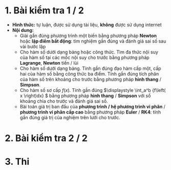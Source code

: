 # 1. Bài kiểm tra 1 / 2
  * **Hình thức:** tự luận, được sử dụng tài liệu, **không** được sử dụng internet
  * **Nội dung:**
    + Giải gần đúng phương trình một biến bằng phương pháp **Newton** hoặc **lặp điểm bất động**: tìm nghiệm gần đúng và đánh giá sai số sau vài bước lặp
    + Cho hàm số dưới dạng bảng hoặc công thức. Tìm đa thức nội suy của hàm số tại các mốc nội suy cho trước bằng phương pháp **Lagrange**, **Newton** tiến / lùi
    + Cho hàm số dưới dạng bảng. Tính gần đúng đạo hàm cấp một, cấp hai của hàm số bằng công thức ba điểm. Tính gần đúng tích phân của hàm số trên khoảng cho trước bằng phương pháp **hình thang** / **Simpson**.
    + Cho hàm số sơ cấp $f(x)$. Tính gần đúng $\displaystyle \int_a^b {f\left( x \right)dx} $ bằng phương pháp **hình thang** / **Simpson** với số khoảng chia cho trước và đánh giá sai số.
    + Bài toán giá trị ban đầu của **phương trình / hệ phương trình vi phân** / **phương trình vi phân cấp cao** bằng phương pháp **Euler** / **RK4**: tính gần đúng giá trị của nghiệm trên lưới cho trước.

# 2. Bài kiểm tra 2 / 2
# 3. Thi

